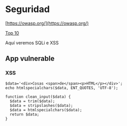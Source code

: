 # Seguridad

[https://owasp.org/](https://owasp.org/)

[Top 10](https://owasp.org/www-project-top-ten/)


Aquí veremos SQLi e XSS

## App vulnerable



### XSS

```
$data='<div>Cosas <span>de</span><p>HTML</p></div>';
echo htmlspecialchars($data, ENT_QUOTES, 'UTF-8');
```

```
function clean_input($data) {
  $data = trim($data);
  $data = stripslashes($data);
  $data = htmlspecialchars($data);
  return $data;
}
```